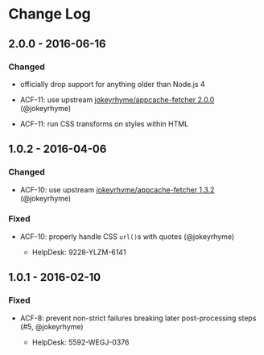 # Change Log


## 2.0.0 - 2016-06-16


### Changed

- officially drop support for anything older than Node.js 4

- ACF-11: use upstream [jokeyrhyme/appcache-fetcher 2.0.0](https://github.com/jokeyrhyme/appcache-fetcher.js/releases/tag/2.0.0) (@jokeyrhyme)

- ACF-11: run CSS transforms on styles within HTML


## 1.0.2 - 2016-04-06


### Changed

- ACF-10: use upstream [jokeyrhyme/appcache-fetcher 1.3.2](https://github.com/jokeyrhyme/appcache-fetcher.js/releases/tag/1.3.2) (@jokeyrhyme)


### Fixed

- ACF-10: properly handle CSS `url()`s with quotes (@jokeyrhyme)

    - HelpDesk: 	9228-YLZM-6141


## 1.0.1 - 2016-02-10


### Fixed

- ACF-8: prevent non-strict failures breaking later post-processing steps (#5, @jokeyrhyme)

    - HelpDesk: 5592-WEGJ-0376
